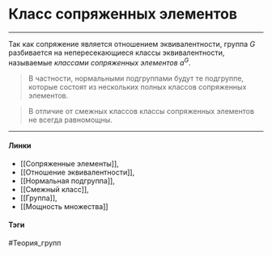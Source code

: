 # Класс сопряженных элементов
***
Так как сопряжение является отношением эквивалентности, группа $G$ разбивается на непересекающиеся классы эквивалентности, называемые *классами сопряженных элементов* $a^G$. 

>В частности, нормальными подгруппами будут те подгруппе, которые состоят из нескольких полных классов сопряженных элементов.

>В отличие от смежных классов классы сопряженных элементов не всегда равномощны.
***
#### Линки
- [[Сопряженные элементы]],
- [[Отношение эквивалентности]],
- [[Нормальная подгруппа]],
- [[Смежный класс]],
- [[Группа]],
- [[Мощность множества]]
#### Тэги 
 #Теория_групп 